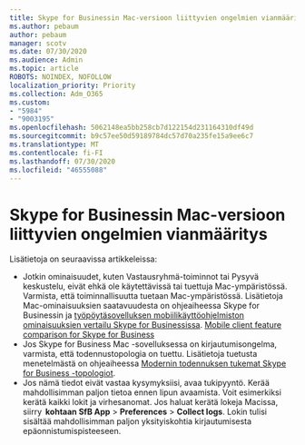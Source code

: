 ```yaml
---
title: Skype for Businessin Mac-versioon liittyvien ongelmien vianmääritys
ms.author: pebaum
author: pebaum
manager: scotv
ms.date: 07/30/2020
ms.audience: Admin
ms.topic: article
ROBOTS: NOINDEX, NOFOLLOW
localization_priority: Priority
ms.collection: Adm_O365
ms.custom:
- "5984"
- "9003195"
ms.openlocfilehash: 5062148ea5bb258cb7d122154d231164310df49d
ms.sourcegitcommit: b9c57ee50d59189784dc57d70a235fe15a9ee6c7
ms.translationtype: MT
ms.contentlocale: fi-FI
ms.lasthandoff: 07/30/2020
ms.locfileid: "46555088"
---
```

# <a name="troubleshoot-issues-with-skype-for-business-on-mac"></a>Skype for Businessin Mac-versioon liittyvien ongelmien vianmääritys

Lisätietoja on seuraavissa artikkeleissa: 

- Jotkin ominaisuudet, kuten Vastausryhmä-toiminnot tai Pysyvä keskustelu, eivät ehkä ole käytettävissä tai tuettuja Mac-ympäristössä. Varmista, että toiminnallisuutta tuetaan Mac-ympäristössä. Lisätietoja Mac-ominaisuuksien saatavuudesta on ohjeaiheessa Skype for Businessin ja [työpöytäsovelluksen mobiilikäyttöohjelmiston ominaisuuksien vertailu Skype for Businessissa](https://docs.microsoft.com/skypeforbusiness/plan-your-deployment/clients-and-devices/desktop-feature-comparison). [Mobile client feature comparison for Skype for Business](https://technet.microsoft.com/library/Dn951412.aspx)
- Jos Skype for Business Mac -sovelluksessa on kirjautumisongelma, varmista, että todennustopologia on tuettu. Lisätietoja tuetusta menetelmästä on ohjeaiheessa [Modernin todennuksen tukemat Skype for Business -topologiot](https://docs.microsoft.com/skypeforbusiness/plan-your-deployment/modern-authentication/topologies-supported).  
- Jos nämä tiedot eivät vastaa kysymyksiisi, avaa tukipyyntö. Kerää mahdollisimman paljon tietoa ennen lipun avaamista. Voit esimerkiksi kerätä kaikki lokit ja virhesanomat. Jos haluat kerätä lokeja Macissa, siirry  **kohtaan SfB App**  >  **Preferences**  >  **Collect logs**.  Lokin tulisi sisältää mahdollisimman paljon yksityiskohtia kirjautumisesta epäonnistumispisteeseen.